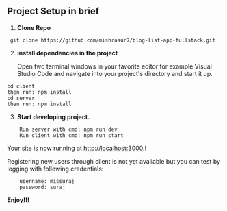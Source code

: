 ## Project Setup in brief

1.  **Clone Repo**

```shell
 git clone https://github.com/mishrasur7/blog-list-app-fullstack.git
```

2.  **install dependencies in the project**

    Open two terminal windows in your favorite editor for example Visual Studio Code and navigate into your project's directory and start it up.

```shell
cd client
then run: npm install
cd server 
then run: npm install
```

3.  **Start developing project.**

```shell
    Run server with cmd: npm run dev
    Run client with cmd: npm run start
```

Your site is now running at <a href="http://localhost:3000">http://localhost:3000</a>.!

Registering new users through client is not yet available but you can test by logging with following credentials:

```shell
    username: missuraj
    password: suraj
```
<strong>Enjoy!!!</strong>
